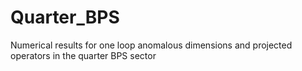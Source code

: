 # Quarter_BPS
Numerical results for one loop anomalous dimensions and projected operators in the quarter BPS sector
